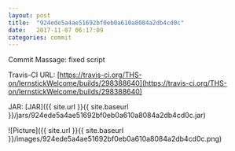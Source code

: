 ```yaml
---
layout: post
title:  "924ede5a4ae51692bf0eb0a610a8084a2db4cd0c"
date:   2017-11-07 06:17:09
categories: commit
---
```


Commit Massage: fixed script  

Travis-CI URL: [https://travis-ci.org/THS-on/lernstickWelcome/builds/298388640](https://travis-ci.org/THS-on/lernstickWelcome/builds/298388640)

JAR: [JAR]({{ site.url }}{{ site.baseurl }}/jars/924ede5a4ae51692bf0eb0a610a8084a2db4cd0c.jar)

![Picture]({{ site.url }}{{ site.baseurl }}/images/924ede5a4ae51692bf0eb0a610a8084a2db4cd0c.png)

